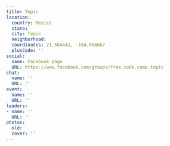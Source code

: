 ```yaml
---
title: Tepic
location:
  country: Mexico
  state: 
  city: Tepic
  neighborhood: 
  coordinates: 21.504441, -104.894667
  plusCode: ''
social:
  name: Facebook page
  URL: https://www.facebook.com/groups/free.code.camp.tepic
chat:
  name: ''
  URL: ''
event:
  name: ''
  URL: ''
leaders:
- name: ''
  URL: ''
photos:
  old: 
  cover: ''
---
```

